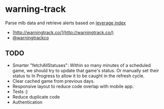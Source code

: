 # warning-track
Parse mlb data and retrieve alerts based on [leverage index](http://www.fangraphs.com/library/misc/li/)

* [http://warningtrack.co/](http://warningtrack.co/)
* [@warningtrackco](http://twitter.com/warningtrackco)

## TODO

* Smarter "fetchAllStatuses": Within so many minutes of a scheduled game, we should try to update that game's status. Or manually set their status to In Progress to allow it to be caught in the refresh cycle.
* Clear cached game from previous days.
* Responsive layout to reduce code overlap with mobile app.
* Tests :)
* Reduce duplicate code
* Authentication
